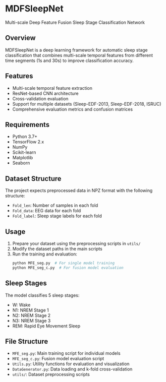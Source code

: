# MDFSleepNet

Multi-scale Deep Feature Fusion Sleep Stage Classification Network

## Overview

MDFSleepNet is a deep learning framework for automatic sleep stage classification that combines multi-scale temporal features from different time segments (1s and 30s) to improve classification accuracy.

## Features

- Multi-scale temporal feature extraction
- ResNet-based CNN architecture
- Cross-validation evaluation
- Support for multiple datasets (Sleep-EDF-2013, Sleep-EDF-2018, ISRUC)
- Comprehensive evaluation metrics and confusion matrices

## Requirements

- Python 3.7+
- TensorFlow 2.x
- NumPy
- Scikit-learn
- Matplotlib
- Seaborn

## Dataset Structure

The project expects preprocessed data in NPZ format with the following structure:
- `Fold_len`: Number of samples in each fold
- `Fold_data`: EEG data for each fold
- `Fold_label`: Sleep stage labels for each fold

## Usage

1. Prepare your dataset using the preprocessing scripts in `utils/`
2. Modify the dataset paths in the main scripts
3. Run the training and evaluation:
   ```bash
   python MFE_seg.py  # For single model training
   python MFE_seg_c.py  # For fusion model evaluation
   ```

## Sleep Stages

The model classifies 5 sleep stages:
- W: Wake
- N1: NREM Stage 1
- N2: NREM Stage 2
- N3: NREM Stage 3
- REM: Rapid Eye Movement Sleep

## File Structure

- `MFE_seg.py`: Main training script for individual models
- `MFE_seg_c.py`: Fusion model evaluation script
- `Utils.py`: Utility functions for evaluation and visualization
- `DataGenerator.py`: Data loading and k-fold cross-validation
- `utils/`: Dataset preprocessing scripts
